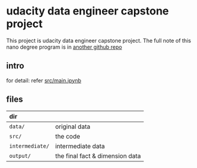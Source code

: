 #  udacity data engineer capstone project

This project is udacity data engineer capstone project.
The full note of this nano degree program is in [another github repo](https://github.com/harryhare/udacity_data_engineering)

## intro

for detail: refer [src/main.ipynb](src/main.ipynb) 

## files
| dir | |
|:---|:---|
| `data/` |    original data|
| `src/` |  the code |
| `intermediate/`| intermediate data|
| `output/`|  the final fact & dimension data |
